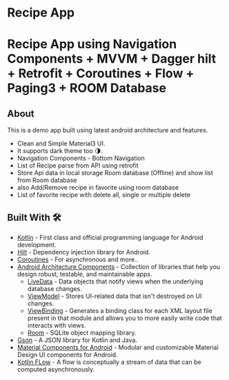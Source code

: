# Recipe App  

# Recipe App using Navigation Components + MVVM + Dagger hilt + Retrofit + Coroutines + Flow + Paging3 + ROOM Database 



## About
This is a demo app built using latest android architecture and features.
- Clean and Simple Material3 UI.
- It supports dark theme too 🌗.
- Navigation Components - Bottom Navigation 
- List of Recipe parse from API using retrofit 
- Store Api data in local storage Room database (Offline) and show list from Room database
- also Add/Remove recipe in favorite using room database
- List of favorite recipe with delete all, single or multiple delete

## Built With 🛠
- [Kotlin](https://kotlinlang.org/) - First class and official programming language for Android development.
- [Hilt](https://developer.android.com/training/dependency-injection/hilt-jetpack) - Dependency injection library for Android.
- [Coroutines](https://kotlinlang.org/docs/reference/coroutines-overview.html) - For asynchronous and more..
- [Android Architecture Components](https://developer.android.com/topic/libraries/architecture) - Collection of libraries that help you design robust, testable, and maintainable apps.
  - [LiveData](https://developer.android.com/topic/libraries/architecture/livedata) - Data objects that notify views when the underlying database changes.
  - [ViewModel](https://developer.android.com/topic/libraries/architecture/viewmodel) - Stores UI-related data that isn't destroyed on UI changes.
  - [ViewBinding](https://developer.android.com/topic/libraries/view-binding) - Generates a binding class for each XML layout file present in that module and allows you to more easily write code that interacts with views.
  - [Room](https://developer.android.com/topic/libraries/architecture/room) - SQLite object mapping library.
- [Gson](https://github.com/google/gson) - A JSON library for Kotlin and Java.
- [Material Components for Android](https://github.com/material-components/material-components-android) - Modular and customizable Material Design UI components for Android.
- [Kotlin FLow](https://developer.android.com/kotlin/flow) -  A flow is conceptually a stream of data that can be computed asynchronously.

